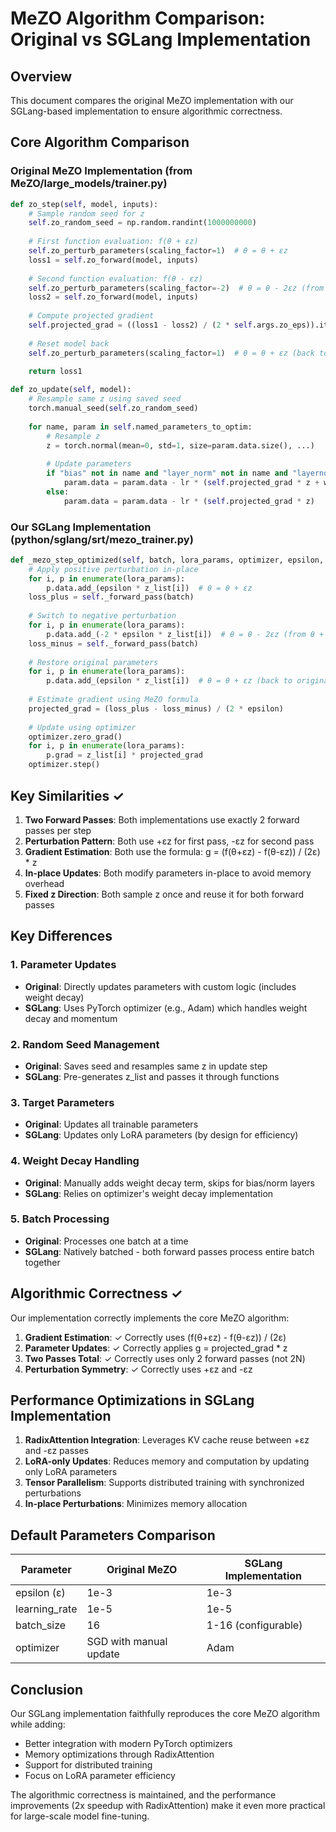 # MeZO Algorithm Comparison: Original vs SGLang Implementation

## Overview

This document compares the original MeZO implementation with our SGLang-based implementation to ensure algorithmic correctness.

## Core Algorithm Comparison

### Original MeZO Implementation (from MeZO/large_models/trainer.py)

```python
def zo_step(self, model, inputs):
    # Sample random seed for z
    self.zo_random_seed = np.random.randint(1000000000)
    
    # First function evaluation: f(θ + εz)
    self.zo_perturb_parameters(scaling_factor=1)  # θ = θ + εz
    loss1 = self.zo_forward(model, inputs)
    
    # Second function evaluation: f(θ - εz)
    self.zo_perturb_parameters(scaling_factor=-2)  # θ = θ - 2εz (from θ + εz to θ - εz)
    loss2 = self.zo_forward(model, inputs)
    
    # Compute projected gradient
    self.projected_grad = ((loss1 - loss2) / (2 * self.args.zo_eps)).item()
    
    # Reset model back
    self.zo_perturb_parameters(scaling_factor=1)  # θ = θ + εz (back to original)
    
    return loss1

def zo_update(self, model):
    # Resample same z using saved seed
    torch.manual_seed(self.zo_random_seed)
    
    for name, param in self.named_parameters_to_optim:
        # Resample z
        z = torch.normal(mean=0, std=1, size=param.data.size(), ...)
        
        # Update parameters
        if "bias" not in name and "layer_norm" not in name and "layernorm" not in name:
            param.data = param.data - lr * (self.projected_grad * z + weight_decay * param.data)
        else:
            param.data = param.data - lr * (self.projected_grad * z)
```

### Our SGLang Implementation (python/sglang/srt/mezo_trainer.py)

```python
def _mezo_step_optimized(self, batch, lora_params, optimizer, epsilon, z_list):
    # Apply positive perturbation in-place
    for i, p in enumerate(lora_params):
        p.data.add_(epsilon * z_list[i])  # θ = θ + εz
    loss_plus = self._forward_pass(batch)
    
    # Switch to negative perturbation
    for i, p in enumerate(lora_params):
        p.data.add_(-2 * epsilon * z_list[i])  # θ = θ - 2εz (from θ + εz to θ - εz)
    loss_minus = self._forward_pass(batch)
    
    # Restore original parameters
    for i, p in enumerate(lora_params):
        p.data.add_(epsilon * z_list[i])  # θ = θ + εz (back to original)
    
    # Estimate gradient using MeZO formula
    projected_grad = (loss_plus - loss_minus) / (2 * epsilon)
    
    # Update using optimizer
    optimizer.zero_grad()
    for i, p in enumerate(lora_params):
        p.grad = z_list[i] * projected_grad
    optimizer.step()
```

## Key Similarities ✓

1. **Two Forward Passes**: Both implementations use exactly 2 forward passes per step
2. **Perturbation Pattern**: Both use +εz for first pass, -εz for second pass
3. **Gradient Estimation**: Both use the formula: g = (f(θ+εz) - f(θ-εz)) / (2ε) * z
4. **In-place Updates**: Both modify parameters in-place to avoid memory overhead
5. **Fixed z Direction**: Both sample z once and reuse it for both forward passes

## Key Differences

### 1. Parameter Updates
- **Original**: Directly updates parameters with custom logic (includes weight decay)
- **SGLang**: Uses PyTorch optimizer (e.g., Adam) which handles weight decay and momentum

### 2. Random Seed Management
- **Original**: Saves seed and resamples same z in update step
- **SGLang**: Pre-generates z_list and passes it through functions

### 3. Target Parameters
- **Original**: Updates all trainable parameters
- **SGLang**: Updates only LoRA parameters (by design for efficiency)

### 4. Weight Decay Handling
- **Original**: Manually adds weight decay term, skips for bias/norm layers
- **SGLang**: Relies on optimizer's weight decay implementation

### 5. Batch Processing
- **Original**: Processes one batch at a time
- **SGLang**: Natively batched - both forward passes process entire batch together

## Algorithmic Correctness ✓

Our implementation correctly implements the core MeZO algorithm:

1. **Gradient Estimation**: ✓ Correctly uses (f(θ+εz) - f(θ-εz)) / (2ε)
2. **Parameter Updates**: ✓ Correctly applies g = projected_grad * z
3. **Two Passes Total**: ✓ Correctly uses only 2 forward passes (not 2N)
4. **Perturbation Symmetry**: ✓ Correctly uses +εz and -εz

## Performance Optimizations in SGLang Implementation

1. **RadixAttention Integration**: Leverages KV cache reuse between +εz and -εz passes
2. **LoRA-only Updates**: Reduces memory and computation by updating only LoRA parameters
3. **Tensor Parallelism**: Supports distributed training with synchronized perturbations
4. **In-place Perturbations**: Minimizes memory allocation

## Default Parameters Comparison

| Parameter | Original MeZO | SGLang Implementation |
|-----------|--------------|----------------------|
| epsilon (ε) | 1e-3 | 1e-3 |
| learning_rate | 1e-5 | 1e-5 |
| batch_size | 16 | 1-16 (configurable) |
| optimizer | SGD with manual update | Adam |

## Conclusion

Our SGLang implementation faithfully reproduces the core MeZO algorithm while adding:
- Better integration with modern PyTorch optimizers
- Memory optimizations through RadixAttention
- Support for distributed training
- Focus on LoRA parameter efficiency

The algorithmic correctness is maintained, and the performance improvements (2x speedup with RadixAttention) make it even more practical for large-scale model fine-tuning.